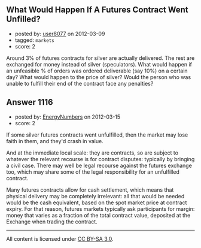 ## What Would Happen If A Futures Contract Went Unfilled?

- posted by: [user8077](https://stackexchange.com/users/-1/71-user8077) on 2012-03-09
- tagged: `markets`
- score: 2

Around 3% of futures contracts for silver are actually delivered. The rest are exchanged for money instead of silver (speculators). What would happen if an unfeasible % of orders was ordered deliverable (say 10%) on a certain day? What would happen to the price of silver? Would the person who was unable to fulfill their end of the contract face any penalties? 


## Answer 1116

- posted by: [EnergyNumbers](https://stackexchange.com/users/-1/104-energynumbers) on 2012-03-15
- score: 2

If some silver futures contracts went unfulfilled, then the market may lose faith in them, and they'd crash in value.

And at the immediate local scale: they are contracts, so are subject to whatever the relevant recourse is for contract disputes: typically by bringing a civil case. There may well be legal recourse against the futures exchange too, which may share some of the legal responsibility for an unfulfilled contract.

Many futures contracts allow for cash settlement, which means that physical delivery may be completely irrelevant: all that would be needed would be the cash equivalent, based on the spot market price at contract expiry. For that reason, futures markets typically ask participants for margin: money that varies as a fraction of the total contract value, deposited at the Exchange when trading the contract.



---

All content is licensed under [CC BY-SA 3.0](https://creativecommons.org/licenses/by-sa/3.0/).
